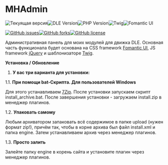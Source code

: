 # MHAdmin

![Текуящая версия](https://img.shields.io/github/manifest-json/v/Gokujo/mhadmin?filename=manifest.json&style=for-the-badge)![DLE Version](https://img.shields.io/github/manifest-json/dle/Gokujo/mhadmin?label=DLE&style=for-the-badge&color=blue)![PHP Version](https://img.shields.io/github/manifest-json/php/Gokujo/mhadmin?label=PHP&style=for-the-badge&color=red)![Twig](https://img.shields.io/badge/Twig-1.46-green?style=for-the-badge)![Fomantic UI](https://img.shields.io/badge/Fomantic-2.8-blue?style=for-the-badge)


[![GitHub issues](https://img.shields.io/github/issues/Gokujo/mhadmin.svg?style=flat-square)](https://github.com/Gokujo/mhadmin/issues)[![GitHub forks](https://img.shields.io/github/forks/Gokujo/mhadmin.svg?style=flat-square)](https://github.com/Gokujo/mhadmin/network)[![GitHub license](https://img.shields.io/github/license/Gokujo/mhadmin.svg?style=flat-square)](https://github.com/Gokujo/mhadmin/blob/master/LICENSE)

Административная панель для моих модулей для движка DLE. Основная часть функционала будет основана на CSS framework [Fomantic UI](https://fomantic-ui.com/), JS framework [jQuery](https://jquery.com/) и шаблонизаторе [Twig](https://twig.symfony.com/).


**Установка / Обновление**

1. **У вас три варианта для установки:**

1.1. **При помощи bat-Скрипта. Для пользователей Windows**

Для этого устанавливаем [7Zip](https://www.7-zip.org/download.html).
После установки запускаем скрипт install_archive.bat.
После завершения установки - загружаем install.zip в менеджер плагинов.

1.2. **Упаковать самому**

Любым архиватором запаковать всё содержимое в папке upload (нужен формат zip!), причём так, чтобы в корне архива был файл install.xml и папка engine.
Затем устанавливаем архив через менеджер плагинов.

1.3. **Просто залить**

Залейте папку engine в корень сайта и установите плагин через менеджер плагинов.
